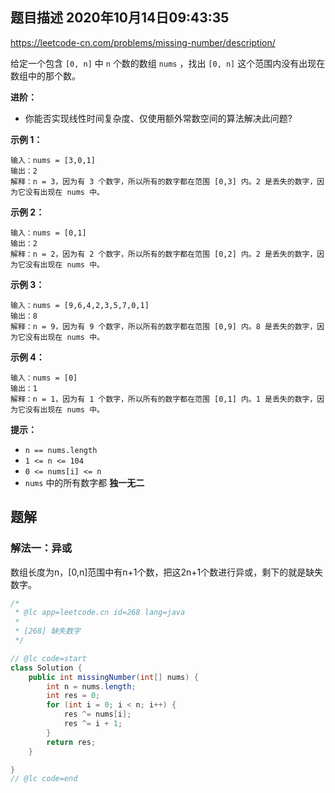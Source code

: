 ## 题目描述	2020年10月14日09:43:35

https://leetcode-cn.com/problems/missing-number/description/

给定一个包含 `[0, n]` 中 `n` 个数的数组 `nums` ，找出 `[0, n]` 这个范围内没有出现在数组中的那个数。

 

**进阶：**

- 你能否实现线性时间复杂度、仅使用额外常数空间的算法解决此问题?

 

**示例 1：**

```
输入：nums = [3,0,1]
输出：2
解释：n = 3，因为有 3 个数字，所以所有的数字都在范围 [0,3] 内。2 是丢失的数字，因为它没有出现在 nums 中。
```

**示例 2：**

```
输入：nums = [0,1]
输出：2
解释：n = 2，因为有 2 个数字，所以所有的数字都在范围 [0,2] 内。2 是丢失的数字，因为它没有出现在 nums 中。
```

**示例 3：**

```
输入：nums = [9,6,4,2,3,5,7,0,1]
输出：8
解释：n = 9，因为有 9 个数字，所以所有的数字都在范围 [0,9] 内。8 是丢失的数字，因为它没有出现在 nums 中。
```

**示例 4：**

```
输入：nums = [0]
输出：1
解释：n = 1，因为有 1 个数字，所以所有的数字都在范围 [0,1] 内。1 是丢失的数字，因为它没有出现在 nums 中。
```

 

**提示：**

- `n == nums.length`
- `1 <= n <= 104`
- `0 <= nums[i] <= n`
- `nums` 中的所有数字都 **独一无二**

## 题解

### 解法一：异或

数组长度为n，[0,n]范围中有n+1个数，把这2n+1个数进行异或，剩下的就是缺失数字。

```java
/*
 * @lc app=leetcode.cn id=268 lang=java
 *
 * [268] 缺失数字
 */

// @lc code=start
class Solution {
    public int missingNumber(int[] nums) {
        int n = nums.length;
        int res = 0;
        for (int i = 0; i < n; i++) {
            res ^= nums[i];
            res ^= i + 1;
        }
        return res;
    }

}
// @lc code=end

```

